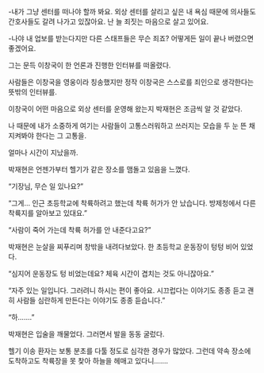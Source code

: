 -내가 그냥 센터를 떠나야 할까 봐요. 외상 센터를 살리고 싶은 내 욕심 때문에 의사들도 간호사들도 갈려 나가고 있잖아요. 난 늘 죄짓는 마음으로 살고 있어요.

-나야 내 업보를 받는다지만 다른 스태프들은 무슨 죄죠? 어떻게든 일이 끝나 버렸으면 좋겠어요.

그는 문득 이창국이 한 언론과 진행한 인터뷰를 떠올렸다.

사람들은 이창국을 영웅이라 칭송했지만 정작 이창국은 스스로를 죄인으로 생각한다는 뜻밖의 인터뷰를.

이창국이 어떤 마음으로 외상 센터를 운영해 왔는지 박재현은 조금씩 알 것 같았다.

나 때문에 내가 소중하게 여기는 사람들이 고통스러워하고 쓰러지는 모습을 두 눈 뜬 채 지켜봐야 한다는 그 고통을.

얼마나 시간이 지났을까.

박재현은 언젠가부터 헬기가 같은 장소를 맴돌고 있음을 느꼈다.

“기장님, 무슨 일 있나요?”

“그게… 인근 초등학교에 착륙하려고 했는데 착륙 허가가 안 났습니다. 방제청에서 다른 착륙지를 알아보고 있대요.”

“사람이 죽어 가는데 착륙 허가를 안 내준다고요?”

박재현은 눈살을 찌푸리며 창밖을 내려다보았다. 한 초등학교 운동장이 텅텅 비어 있었다.

“심지어 운동장도 텅 비었는데요? 체육 시간이 겹치는 것도 아니잖아요.”

“자주 있는 일입니다. 그러려니 하시는 편이 좋아요. 시끄럽다는 이야기도 종종 듣고 괜히 사람들 심란하게 만든다는 이야기도 종종 듣습니다.”

“하…….”

박재현은 입술을 깨물었다. 그러면서 발을 동동 굴렀다.

헬기 이송 환자는 보통 분초를 다툴 정도로 심각한 경우가 많았다. 그런데 약속 장소에 도착하고도 착륙장을 못 찾아 하늘을 헤매고 있다니…….